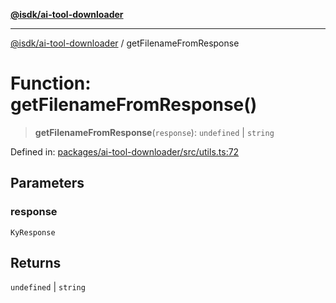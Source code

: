 [**@isdk/ai-tool-downloader**](../README.md)

***

[@isdk/ai-tool-downloader](../globals.md) / getFilenameFromResponse

# Function: getFilenameFromResponse()

> **getFilenameFromResponse**(`response`): `undefined` \| `string`

Defined in: [packages/ai-tool-downloader/src/utils.ts:72](https://github.com/isdk/ai-tool-download.js/blob/7a4c0812ca18d551acb75853ed2757a99829977f/src/utils.ts#L72)

## Parameters

### response

`KyResponse`

## Returns

`undefined` \| `string`

